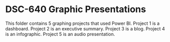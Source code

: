 # DSC-640 Graphic Presentations

This folder contains 5 graphing projects that used Power BI.
Project 1 is a dashboard.
Project 2 is an executive summary.
Project 3 is a blog.
Project 4 is an infographic.
Project 5 is an audio presentation.

